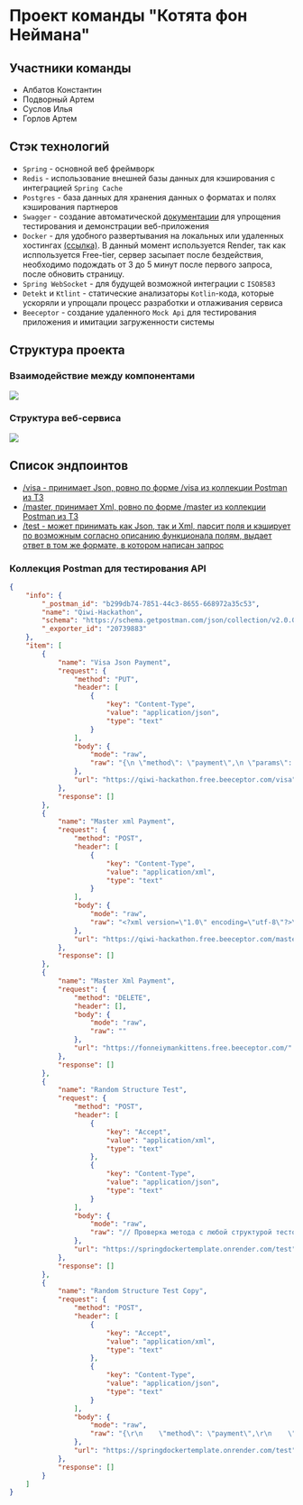 # Проект команды "Котята фон Неймана"
## Участники команды
* Албатов Константин
* Подворный Артем
* Суслов Илья
* Горлов Артем

## Стэк технологий
* `Spring` - основной веб фреймворк
* `Redis` - использование внешней базы данных для кэширования с интеграцией `Spring Cache`
* `Postgres` - база данных для хранения данных о форматах и полях кэширования партнеров
* `Swagger` - создание автоматической [документации](https://springdockertemplate.onrender.com/swagger-ui/index.html) для упрощения тестирования и демонстрации веб-приложения
* `Docker` - для удобного развертывания на локальных или удаленных хостингах [(ссылка)](https://springdockertemplate.onrender.com). В данный момент используется Render, так как исппользуется Free-tier, сервер засыпает после бездействия, необходимо подождать от 3 до 5 минут после первого запроса, после обновить страницу.
* `Spring WebSocket` - для будущей возможной интеграции с `ISO8583`
* `Detekt` и `Ktlint` - статические анализаторы `Kotlin`-кода, которые ускоряли и упрощали процесс разработки и отлаживания сервиса
* `Beeceptor` - создание удаленного `Mock Api` для тестирования приложения и имитации загруженности системы

## Структура проекта
### Взаимодействие между компонентами
![](https://github.com/AlbatovK/SpringDockerTemplate/blob/master/svg_diagram.drawio.svg?raw=true)
### Структура веб-сервиса
![](https://github.com/AlbatovK/SpringDockerTemplate/blob/master/layers_svg.drawio.svg?raw=true)

## Список эндпоинтов
* [/visa - принимает Json, ровно по форме /visa из коллекции Postman из ТЗ](https://springdockertemplate.onrender.com/visa)
* [/master, принимает Xml, ровно по форме /master из коллекции Postman из ТЗ](https://springdockertemplate.onrender.com/master)
* [/test - может принимать как Json, так и Xml, парсит поля и кэширует по возможным согласно описанию функционала полям, выдает ответ в том же формате, в котором написан запрос](https://springdockertemplate.onrender.com/test)

### Коллекция Postman для тестирования API
```json
{
	"info": {
		"_postman_id": "b299db74-7851-44c3-8655-668972a35c53",
		"name": "Qiwi-Hackathon",
		"schema": "https://schema.getpostman.com/json/collection/v2.0.0/collection.json",
		"_exporter_id": "20739883"
	},
	"item": [
		{
			"name": "Visa Json Payment",
			"request": {
				"method": "PUT",
				"header": [
					{
						"key": "Content-Type",
						"value": "application/json",
						"type": "text"
					}
				],
				"body": {
					"mode": "raw",
					"raw": "{\n \"method\": \"payment\",\n \"params\": {\n    \"card_holder_name\": \"CARDHOLDER NAME\",\n    \"card_number\": \"4278011111275400\",\n    \"card_expire\": \"2702\",\n    \"card_cvc\": \"067\",\n    \"amount\": \"1000\",\n    \"description\": \"Month subscription\",\n    \"redirect_url\": \"https://shop.merchant.com/order/23\"\n  },\n  \"id\": \"{{$randomUUID}}\"\n}"
				},
				"url": "https://qiwi-hackathon.free.beeceptor.com/visa"
			},
			"response": []
		},
		{
			"name": "Master xml Payment",
			"request": {
				"method": "POST",
				"header": [
					{
						"key": "Content-Type",
						"value": "application/xml",
						"type": "text"
					}
				],
				"body": {
					"mode": "raw",
					"raw": "<?xml version=\"1.0\" encoding=\"utf-8\"?>\n  <request>\n\t<pg_card_number>5266886676134311</pg_card_number>\n\t<pg_description>Оплата брони</pg_description>\n\t<pg_cardholder>Ivan Ivanov</pg_cardholder>\n    <pg_expire_date>0128</pg_expire_date>\n    <pg_cvv>555</pg_cvv>\n  </request>"
				},
				"url": "https://qiwi-hackathon.free.beeceptor.com/master/{{$randomUUID}}"
			},
			"response": []
		},
		{
			"name": "Master Xml Payment",
			"request": {
				"method": "DELETE",
				"header": [],
				"body": {
					"mode": "raw",
					"raw": ""
				},
				"url": "https://fonneiymankittens.free.beeceptor.com/"
			},
			"response": []
		},
		{
			"name": "Random Structure Test",
			"request": {
				"method": "POST",
				"header": [
					{
						"key": "Accept",
						"value": "application/xml",
						"type": "text"
					},
					{
						"key": "Content-Type",
						"value": "application/json",
						"type": "text"
					}
				],
				"body": {
					"mode": "raw",
					"raw": "// Проверка метода с любой структурой тестовых запросов, в данном случае определяется по заголовком Accept и Content-type\r\n\r\n{\r\n    \"a\": {\r\n        \"b\": {\r\n            \"c\": {\r\n\r\n            }\r\n        }\r\n    },\r\n    \"method\": \"payment\",\r\n    \"params\": {\r\n        \"card_holder_name\": \"CARDHOLDER NAME\",\r\n        \"card_number\": \"4278011111275400\",\r\n        \"card_expire\": \"2702\",\r\n        \"description\": \"Month subscription\",\r\n        \"redirect_url\": \"https://shop.merchant.com/order/23\"\r\n    },\r\n    \"description\": {\r\n        \"b\": null\r\n    },\r\n    \"id\": \"4490d1a0-fd21-44b6-84cc-a72d17b1c962\"\r\n}"
				},
				"url": "https://springdockertemplate.onrender.com/test"
			},
			"response": []
		},
		{
			"name": "Random Structure Test Copy",
			"request": {
				"method": "POST",
				"header": [
					{
						"key": "Accept",
						"value": "application/xml",
						"type": "text"
					},
					{
						"key": "Content-Type",
						"value": "application/json",
						"type": "text"
					}
				],
				"body": {
					"mode": "raw",
					"raw": "{\r\n    \"method\": \"payment\",\r\n    \"params\": {\r\n        \"card_holder_name\": \"CARDHOLDER NAME\",\r\n        \"card_number\": \"4278011111275400\",\r\n        \"card_expire\": \"2702\",\r\n        \"card_cvc\": \"067\",\r\n        \"amount\": \"1000\",\r\n        \"description\": \"Month subscription\",\r\n        \"redirect_url\": \"https://shop.merchant.com/order/23\"\r\n    },\r\n    \"id\": \"4490d1a0-fd21-44b6-84cc-a72d17b1c962\"\r\n}"
				},
				"url": "https://springdockertemplate.onrender.com/test"
			},
			"response": []
		}
	]
}
```
